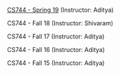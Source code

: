 [CS744 - Spring 19](http://pages.cs.wisc.edu/~akella/CS744/S19/papers.html) (Instructor: Aditya)

CS744 - Fall 18 (Instructor: Shivaram)

CS744 - Fall 17 (Instructor: Aditya)

CS744 - Fall 16 (Instructor: Aditya)

CS744 - Fall 15 (Instructor: Aditya)
